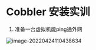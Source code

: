 # Cobbler 安装实训
1. 准备一台虚拟机能ping通外网

   

![image-20220424110438634](C:/Users/21505/AppData/Roaming/Typora/typora-user-images/image-20220424110438634.png)

